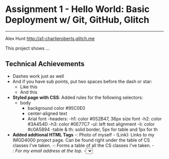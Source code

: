 Assignment 1 - Hello World: Basic Deployment w/ Git, GitHub, Glitch
===
---

Alex Hunt
http://a1-charlieroberts.glitch.me

This project shows ...

## Technical Achievements
- Dashes work just as well
- And if you have sub points, put two spaces before the dash or star:
  - Like this
  - And this
- **Styled page with CSS**: Added rules for the following selectors:
  - body
    - background color #95C0E0
    - center-aligned text
    - Arial font
  -headers:
    -h1: color #052B47, 36px size font
    -h2: color #3A454D
    -h3: color #0E77C7
  -ul: left text alignment
  -li: color #c0A5894
  -table & th: solid border, 5px for table and 1px for th
- **Added addtional HTML Tags**
  -<image>: Photo of myself
  -<a> (Link): Links to my IMGD4000 project page. Can be found right under the table of CS classes I've taken.
  -<table>: Forms a table of all the CS classes I've taken.
  -<address>: For my email address at the top.
  -<select>: To create a small drop-down menu in the "Memes" section at the bottom. Currently does nothing.
  -(The <iframe> tag was copied from YouTube's video embed, so it's not my work. I just put the video embed there for fun.)

### Design Achievements
- **Used the Roboto Font from Google Fonts**: I used Roboto as the font for the primary copy text in my site.


